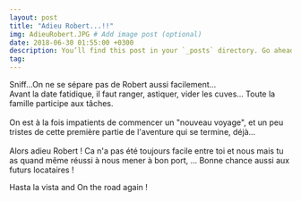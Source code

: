 ```yaml
---
layout: post
title: "Adieu Robert...!!"
img: AdieuRobert.JPG # Add image post (optional)
date: 2018-06-30 01:55:00 +0300
description: You’ll find this post in your `_posts` directory. Go ahead and edit it and re-build the site to see your changes. # Add post description (optional)
tag: 
---
```

<p> 
Sniff...On ne se sépare pas de Robert aussi facilement...<br/>
Avant la date fatidique, il faut ranger, astiquer, vider les cuves...
Toute la famille participe aux tâches. 
<br/><br/>
On est à la fois impatients
de commencer un "nouveau voyage", et un peu tristes de cette première 
partie de l'aventure qui se termine, déjà...
<br/><br/>
Alors adieu Robert ! Ca n'a pas été toujours facile entre toi et nous mais tu
as quand même réussi à nous mener à bon port, ...
Bonne chance aussi aux futurs locataires !

Hasta la vista and On the road again !
</p>

<img class="" src="{{site.baseurl}}/assets/img/AdieuRobert/P1.JPG" alt=""><br/><br/><br/>
<img class="" src="{{site.baseurl}}/assets/img/AdieuRobert/P2.JPG" alt=""><br/><br/><br/>
<img class="Rot270" src="{{site.baseurl}}/assets/img/AdieuRobert/P3.JPG" alt=""><br/><br/><br/>
<img class="Rot90" src="{{site.baseurl}}/assets/img/AdieuRobert/P4.JPG" alt=""><br/><br/><br/>
